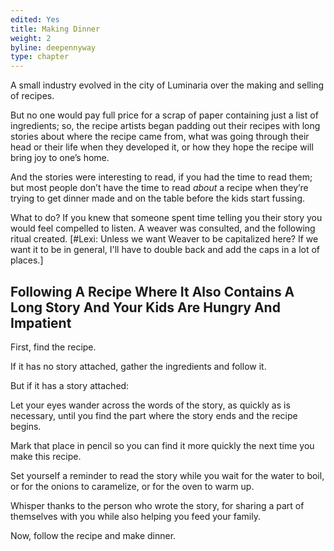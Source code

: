 ```yaml
---
edited: Yes
title: Making Dinner
weight: 2
byline: deepennyway
type: chapter
---
```


A small industry evolved in the city of Luminaria over the making and selling of recipes.

But no one would pay full price for a scrap of paper containing just a list of ingredients; so, the recipe artists began padding out their recipes with long stories about where the recipe came from, what was going through their head or their life when they developed it, or how they hope the recipe will bring joy to one’s home.

And the stories were interesting to read, if you had the time to read them; but most people don’t have the time to read _about_ a recipe when they’re trying to get dinner made and on the table before the kids start fussing.

What to do? If you knew that someone spent time telling you their story you would feel compelled to listen. A weaver was consulted, and the following ritual created. [#Lexi: Unless we want Weaver to be capitalized here? If we want it to be in general, I'll have to double back and add the caps in a lot of places.]

## Following A Recipe Where It Also Contains A Long Story And Your Kids Are Hungry And Impatient

First, find the recipe.

If it has no story attached, gather the ingredients and follow it.

But if it has a story attached:

Let your eyes wander across the words of the story, as quickly as is necessary, until you find the part where the story ends and the recipe begins.

Mark that place in pencil so you can find it more quickly the next time you make this recipe.

Set yourself a reminder to read the story while you wait for the water to boil, or for the onions to caramelize, or for the oven to warm up.

Whisper thanks to the person who wrote the story, for sharing a part of themselves with you while also helping you feed your family.

Now, follow the recipe and make dinner.
